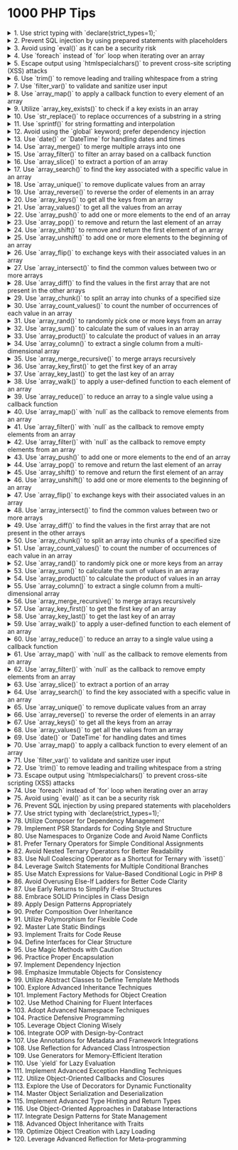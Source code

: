 # 1000 PHP Tips

<details><summary>1. Use strict typing with `declare(strict_types=1);`</summary> Enforcing strict typing in PHP helps catch type-related errors during development, resulting in more reliable and predictable code. By declaring `strict_types=1`, PHP will perform strict type checking for function arguments and return types in the file where the declaration is placed.
</details>

<details><summary>2. Prevent SQL injection by using prepared statements with placeholders</summary> When interacting with databases, it is crucial to protect against SQL injection attacks. Prepared statements with placeholders provide a secure way to handle user-supplied data by separating the SQL code from the user input. Prepared statements ensure that input values are treated as data and not executable code, minimizing the risk of SQL injection vulnerabilities.
</details>

<details><summary>3. Avoid using `eval()` as it can be a security risk</summary> The `eval()` function in PHP allows the execution of arbitrary PHP code stored in a string. However, using `eval()` can introduce significant security risks if not used carefully. It can potentially execute malicious code and compromise the application's integrity. It is generally recommended to find alternative solutions instead of relying on `eval()`.
</details>

<details><summary>4. Use `foreach` instead of `for` loop when iterating over an array</summary> The `foreach` loop provides a convenient way to iterate over arrays in PHP. Unlike the `for` loop, which requires manual indexing and length checks, `foreach` automatically iterates over each element of an array without the need for explicit index management. This simplifies the code and reduces the chance of off-by-one errors.
</details>

<details><summary>5. Escape output using `htmlspecialchars()` to prevent cross-site scripting (XSS) attacks</summary> Cross-site scripting (XSS) attacks occur when untrusted data is displayed on a web page without proper sanitization. By using the `htmlspecialchars()` function, special characters in the output are converted to their HTML entities, preventing the browser from interpreting them as code. This helps protect against XSS vulnerabilities and ensures that user-supplied data is displayed safely.
</details>

<details><summary>6. Use `trim()` to remove leading and trailing whitespace from a string</summary> The `trim()` function in PHP is useful for removing leading and trailing whitespace characters from a string. This is particularly helpful when dealing with user input, as it ensures that any accidental spaces or tabs are excluded, allowing for consistent and reliable data processing.
</details>

<details><summary>7. Use `filter_var()` to validate and sanitize user input</summary> Validating and sanitizing user input is essential for maintaining data integrity and preventing security vulnerabilities. PHP's `filter_var()` function provides a simple and effective way to validate various types of input, such as email addresses, URLs, and integers. It also offers options for sanitizing input, removing potentially harmful or unwanted characters.
</details>

<details><summary>8. Use `array_map()` to apply a callback function to every element of an array</summary> `array_map()` is a versatile function that allows you to apply a callback function to each element of an array. This can be useful for performing transformations or calculations on array values without the need for explicit loop constructs. The result is a new array containing the modified elements, leaving the original array unchanged.
</details>

<details><summary>9. Utilize `array_key_exists()` to check if a key exists in an array</summary> When working with arrays, it is often necessary to check if a specific key exists. The `array_key_exists()` function provides a straightforward way to perform this check. It returns `true` if the key exists in the array and `false` otherwise. This can be useful for conditional logic or preventing errors when accessing array elements.
</details>

<details><summary>10. Use `str_replace()` to replace occurrences of a substring in a string</summary> The `str_replace()` function allows you to replace all occurrences of a substring with another substring within a string. This can be handy for tasks such as replacing placeholders or modifying specific parts of a text. By providing the target substring, the replacement substring, and the input string, you can obtain the modified result.
</details>

<details><summary>11. Use `sprintf()` for string formatting and interpolation</summary> `sprintf()` is a powerful function for formatting strings in PHP. It allows you to specify placeholders in a format string and replace them with corresponding values. This can be useful for constructing dynamic strings with variables, numbers, or other data types, providing control over the formatting and arrangement of the output.
</details>

<details><summary>12. Avoid using the `global` keyword; prefer dependency injection</summary> The `global` keyword allows access to global variables within the local scope of a function or method. However, using global variables can make code harder to understand, test, and maintain. Prefer dependency injection, where dependencies are explicitly passed into functions or classes, making the code more modular, reusable, and easier to manage.
</details>

<details><summary>13. Use `date()` or `DateTime` for handling dates and times</summary> PHP provides `date()` and `DateTime` for working with dates and times. `date()` allows you to format the current date or a specified timestamp, while `DateTime` provides an object-oriented approach for manipulating and formatting dates. These functions offer a wide range of options for customizing the display and calculation of dates and times.
</details>

<details><summary>14. Use `array_merge()` to merge multiple arrays into one</summary> When you have multiple arrays and need to combine them into a single array, `array_merge()` comes in handy. It takes two or more arrays as arguments and returns a new array that contains all the elements from the input arrays.
</details>

<details><summary>15. Use `array_filter()` to filter an array based on a callback function</summary> `array_filter()` allows you to selectively filter elements from an array based on a provided callback function. The callback function determines the criteria for including or excluding elements from the resulting array. This can be useful for tasks such as removing empty values, filtering by a specific condition, or extracting elements that satisfy certain requirements.
</details>

<details><summary>16. Use `array_slice()` to extract a portion of an array</summary> `array_slice()` enables you to extract a portion of an array based on the specified start index and length. It returns the selected elements as a new array, allowing you to manipulate or analyze a subset of the original data.
</details>

<details><summary>17. Use `array_search()` to find the key associated with a specific value in an array</summary> `array_search()` allows you to search for a specific value within an array and returns the corresponding key if found. This function is useful when you need to locate an element's key without knowing its position in the array.
</details>

<details><summary>18. Use `array_unique()` to remove duplicate values from an array</summary> When you have an array with duplicate values and need to eliminate them, `array_unique()` is the function to use. It returns an array that contains only the unique values from the input array, effectively removing any duplicates.
</details>

<details><summary>19. Use `array_reverse()` to reverse the order of elements in an array</summary> `array_reverse()` allows you to reverse the order of elements in an array. It returns a new array with elements in the opposite order from the original. This function can be helpful for tasks like displaying data in reverse order or iterating through an array backward.
</details>

<details><summary>20. Use `array_keys()` to get all the keys from an array</summary> `array_keys()` provides a simple way to obtain an array of all the keys present in another array. This can be useful for various purposes, such as accessing specific elements based on their keys or checking for the existence of certain keys.
</details>

<details><summary>21. Use `array_values()` to get all the values from an array</summary> `array_values()` allows you to extract all the values from an array and returns a new array containing only the values. This can be helpful when you need to manipulate or analyze the values separately from their corresponding keys.
</details>

<details><summary>22. Use `array_push()` to add one or more elements to the end of an array</summary> `array_push()` is used to add one or more elements to the end of an array. It modifies the original array by appending the given values. This can be useful when you want to expand an array dynamically.
</details>

<details><summary>23. Use `array_pop()` to remove and return the last element of an array</summary> `array_pop()` removes and returns the last element of an array. It reduces the array length by one and updates the array in place. This function is handy when you need to retrieve and remove the last element from an array.
</details>

<details><summary>24. Use `array_shift()` to remove and return the first element of an array</summary> `array_shift()` removes and returns the first element of an array, reducing the array length by one and updating the array in place. This can be useful when you want to extract and remove the first element from an array.
</details>

<details><summary>25. Use `array_unshift()` to add one or more elements to the beginning of an array</summary> `array_unshift()` allows you to insert one or more elements at the beginning of an array. It modifies the original array by shifting existing elements to higher indexes and adding the new elements. This can be helpful when you need to prepend elements to an array.
</details>

<details><summary>26. Use `array_flip()` to exchange keys with their associated values in an array</summary> `array_flip()` provides a way to exchange the keys with their associated values in an array. The resulting array has the original values as keys and the original keys as values. This function can be useful when you need to perform lookups based on values rather than keys.
</details>

<details><summary>27. Use `array_intersect()` to find the common values between two or more arrays</summary> `array_intersect()` allows you to find the values that are present in multiple arrays. It returns an array containing the common values, effectively performing an intersection operation. This function can be handy when you need to extract elements that exist in all the input arrays.
</details>

<details><summary>28. Use `array_diff()` to find the values in the first array that are not present in the other arrays</summary> `array_diff()` enables you to find the values that are unique to the first array and not present in the subsequent arrays. It returns a new array containing the values that differ from the other arrays. This function can be useful for tasks like comparing arrays and identifying differences.
</details>

<details><summary>29. Use `array_chunk()` to split an array into chunks of a specified size</summary> `array_chunk()` allows you to split an array into smaller chunks of a specified size. It returns a multidimensional array where each subarray contains a specified number of elements from the original array. This function can be helpful for tasks such as pagination or processing data in manageable groups.
</details>

<details><summary>30. Use `array_count_values()` to count the number of occurrences of each value in an array</summary> `array_count_values()` provides a convenient way to count the number of occurrences of each distinct value in an array. It returns an associative array where the keys are the unique values from the input array, and the values are the corresponding counts. This function can be useful for tasks like finding the frequency of elements or identifying the most common values.
</details>

<details><summary>31. Use `array_rand()` to randomly pick one or more keys from an array</summary> `array_rand()` allows you to select one or more random keys from an array. It returns the selected key(s) from the array, which can be useful for tasks like randomizing the order of elements or selecting random items.
</details>

<details><summary>32. Use `array_sum()` to calculate the sum of values in an array</summary> `array_sum()` provides a straightforward way to calculate the sum of all the values in an array. It returns the total sum, which can be useful for tasks such as calculating totals or aggregating numerical data.
</details>

<details><summary>33. Use `array_product()` to calculate the product of values in an array</summary> `array_product()` allows you to calculate the product of all the values in an array. It returns the result of multiplying all the values together, which can be useful for tasks like calculating factorial or performing mathematical operations on arrays.
</details>

<details><summary>34. Use `array_column()` to extract a single column from a multi-dimensional array</summary> `array_column()` enables you to extract a single column of values from a multi-dimensional array. It returns a new array containing only the values from the specified column, which can be useful for tasks like data manipulation or obtaining specific information from nested arrays.
</details>

<details><summary>35. Use `array_merge_recursive()` to merge arrays recursively</summary> When you need to merge arrays that contain nested arrays, `array_merge_recursive()` comes in handy. It merges the arrays recursively, combining elements with the same keys into arrays. This function is useful when working with complex data structures that require a deep merging approach.
</details>

<details><summary>36. Use `array_key_first()` to get the first key of an array</summary> `array_key_first()` allows you to obtain the first key of an array. It returns the key associated with the first element in the array, which can be useful for tasks like retrieving the initial key-value pair or accessing array elements based on their position.
</details>

<details><summary>37. Use `array_key_last()` to get the last key of an array</summary> `array_key_last()` provides a way to retrieve the last key of an array. It returns the key associated with the last element in the array, which can be useful for tasks like accessing the final key-value pair or referencing array elements based on their position.
</details>

<details><summary>38. Use `array_walk()` to apply a user-defined function to each element of an array</summary> `array_walk()` allows you to iterate over each element of an array and apply a user-defined function to modify or process the values. It provides a way to customize the behavior of array manipulation and perform operations on each element without the need for explicit loops.
</details>

<details><summary>39. Use `array_reduce()` to reduce an array to a single value using a callback function</summary> `array_reduce()` enables you to reduce an array to a single value by applying a callback function iteratively. It iterates over the array and accumulates a value based on the callback function's logic. This function can be useful for tasks like calculating totals, finding the maximum or minimum value, or performing custom aggregations.
</details>

<details><summary>40. Use `array_map()` with `null` as the callback to remove elements from an array</summary> By providing `null` as the callback function to `array_map()`, you can effectively remove elements from an array and keep only the keys intact. This can be useful when you want to filter out specific elements based on certain conditions or criteria.
</details>

<details><summary>41. Use `array_filter()` with `null` as the callback to remove empty elements from an array</summary> When you need to remove empty elements from an array, you can use `array_filter()` with `null` as the callback function. This will filter out any elements that evaluate to `false` in
</details>

<details><summary>42. Use `array_filter()` with `null` as the callback to remove empty elements from an array</summary> When you need to remove empty elements from an array, you can use `array_filter()` with `null` as the callback function. This will filter out any elements that evaluate to `false` in a truthiness test, effectively removing empty, null, false, or 0 values from the array.
</details>

<details><summary>43. Use `array_push()` to add one or more elements to the end of an array</summary> `array_push()` is a convenient function for adding one or more elements to the end of an array. It modifies the original array by appending the given values as new elements. This can be useful when you need to dynamically expand an array with additional data.
</details>

<details><summary>44. Use `array_pop()` to remove and return the last element of an array</summary> `array_pop()` is used to remove and return the last element of an array. It reduces the array length by one and updates the array in place. This function is handy when you need to retrieve and remove the last element from an array.
</details>

<details><summary>45. Use `array_shift()` to remove and return the first element of an array</summary> `array_shift()` removes and returns the first element of an array, reducing the array length by one and updating the array in place. This can be useful when you want to extract and remove the first element from an array.
</details>

<details><summary>46. Use `array_unshift()` to add one or more elements to the beginning of an array</summary> `array_unshift()` allows you to insert one or more elements at the beginning of an array. It modifies the original array by shifting existing elements to higher indexes and adding the new elements. This can be helpful when you need to prepend elements to an array.
</details>

<details><summary>47. Use `array_flip()` to exchange keys with their associated values in an array</summary> `array_flip()` provides a way to exchange the keys with their associated values in an array. The resulting array has the original values as keys and the original keys as values. This function can be useful when you need to perform lookups based on values rather than keys.
</details>

<details><summary>48. Use `array_intersect()` to find the common values between two or more arrays</summary> `array_intersect()` allows you to find the values that are present in multiple arrays. It returns an array containing the common values, effectively performing an intersection operation. This function can be handy when you need to extract elements that exist in all the input arrays.
</details>

<details><summary>49. Use `array_diff()` to find the values in the first array that are not present in the other arrays</summary> `array_diff()` enables you to find the values that are unique to the first array and not present in the subsequent arrays. It returns a new array containing the values that differ from the other arrays. This function can be useful for tasks like comparing arrays and identifying differences.
</details>

<details><summary>50. Use `array_chunk()` to split an array into chunks of a specified size</summary> `array_chunk()` allows you to split an array into smaller chunks of a specified size. It returns a multidimensional array where each subarray contains a specified number of elements from the original array. This function can be helpful for tasks such as pagination or processing data in manageable groups.
</details>

<details><summary>51. Use `array_count_values()` to count the number of occurrences of each value in an array</summary> `array_count_values()` provides a convenient way to count the number of occurrences of each distinct value in an array. It returns an associative array where the keys are the unique values from the input array, and the values are the corresponding counts. This function can be useful for tasks like finding the frequency of elements or identifying the most common values.
</details>

<details><summary>52. Use `array_rand()` to randomly pick one or more keys from an array</summary> `array_rand()` allows you to select one or more random keys from an array. It returns the selected key(s) from the array, which can be useful for tasks like randomizing the order of elements or selecting random items.
</details>

<details><summary>53. Use `array_sum()` to calculate the sum of values in an array</summary> `array_sum()` provides a straightforward way to calculate the sum of all the values in an array. It returns the total sum, which can be useful for tasks such as calculating totals or aggregating numerical data.
</details>

<details><summary>54. Use `array_product()` to calculate the product of values in an array</summary> `array_product()` allows you to calculate the product of all the values in an array. It returns the result of multiplying all the values together, which can be useful for tasks like calculating factorial or performing mathematical operations on arrays.
</details>

<details><summary>55. Use `array_column()` to extract a single column from a multi-dimensional array</summary> `array_column()` enables you to extract a single column of values from a multi-dimensional array. It returns a new array containing only the values from the specified column, which can be useful for tasks like data manipulation or obtaining specific information from nested arrays.
</details>

<details><summary>56. Use `array_merge_recursive()` to merge arrays recursively</summary> When you need to merge arrays that contain nested arrays, `array_merge_recursive()` comes in handy. It merges the arrays recursively, combining elements with the same keys into arrays. This function is useful when working with complex data structures that require a deep merging approach.
</details>

<details><summary>57. Use `array_key_first()` to get the first key of an array</summary> `array_key_first()` allows you to obtain the first key of an array. It returns the key associated with the first element in the array, which can be useful for tasks like retrieving the initial key-value pair or accessing array elements based on their position.
</details>

<details><summary>58. Use `array_key_last()` to get the last key of an array</summary> `array_key_last()` provides a way to retrieve the last key of an array. It returns the key associated with the last element in the array, which can be useful for tasks like accessing the final key-value pair or referencing array elements based on their position.
</details>

<details><summary>59. Use `array_walk()` to apply a user-defined function to each element of an array</summary> `array_walk()` allows you to iterate over each element of an array and apply a user-defined function to modify or process the values. It provides a way to customize the behavior of array manipulation and perform operations on each element without the need for explicit loops.
</details>

<details><summary>60. Use `array_reduce()` to reduce an array to a single value using a callback function</summary> `array_reduce()` enables you to reduce an array to a single value by applying a callback function iteratively. It iterates over the array and accumulates a value based on the callback function's logic. This function can be useful for tasks like calculating totals, finding the maximum or minimum value, or performing custom aggregations.
</details>

<details><summary>61. Use `array_map()` with `null` as the callback to remove elements from an array</summary> By providing `null` as the callback function to `array_map()`, you can effectively remove elements from an array and keep only the keys intact. This can be useful when you want to filter out specific elements based on certain conditions or criteria.
</details>

<details><summary>62. Use `array_filter()` with `null` as the callback to remove empty elements from an array</summary> When you need to remove empty elements from an array, you can use `array_filter()` with `null` as the callback function. This will filter out any elements that evaluate to `false` in a truthiness test, effectively removing empty, null, false, or 0 values from the array.
</details>

<details><summary>63. Use `array_slice()` to extract a portion of an array</summary> `array_slice()` enables you to extract a portion of an array based on the specified start index and length. It returns the selected elements as a new array, allowing you to manipulate or analyze a subset of the original data.
</details>

<details><summary>64. Use `array_search()` to find the key associated with a specific value in an array</summary> `array_search()` allows you to search for a specific value within an array and returns the corresponding key if found. This function is useful when you need to locate an element's key without knowing its position in the array.
</details>

<details><summary>65. Use `array_unique()` to remove duplicate values from an array</summary> When you have an array with duplicate values and need to eliminate them, `array_unique()` is the function to use. It returns an array that contains only the unique values from the input array, effectively removing any duplicates.
</details>

<details><summary>66. Use `array_reverse()` to reverse the order of elements in an array</summary> `array_reverse()` allows you to reverse the order of elements in an array. It returns a new array with elements in the opposite order from the original. This function can be helpful for tasks like displaying data in reverse order or iterating through an array backward.
</details>

<details><summary>67. Use `array_keys()` to get all the keys from an array</summary> `array_keys()` provides a simple way to obtain an array of all the keys present in another array. This can be useful for various purposes, such as accessing specific elements based on their keys or checking for the existence of certain keys.
</details>

<details><summary>68. Use `array_values()` to get all the values from an array</summary> `array_values()` allows you to extract all the values from an array and returns a new array containing only the values. This can be helpful when you need to manipulate or analyze the values separately from their corresponding keys.
</details>

<details><summary>69. Use `date()` or `DateTime` for handling dates and times</summary> PHP provides `date()` and `DateTime` for working with dates and times. `date()` allows you to format the current date or a specified timestamp, while `DateTime` provides an object-oriented approach for manipulating and formatting dates. These functions offer a wide range of options for customizing the display and calculation of dates and times.
</details>

<details><summary>70. Use `array_map()` to apply a callback function to every element of an array</summary> `array_map()` is a versatile function that allows you to apply a callback function to each element of an array. This can be useful for performing transformations or calculations on array values without the need for explicit loop constructs. The result is a new array containing the modified elements, leaving the original array unchanged.
</details>

<details><summary>71. Use `filter_var()` to validate and sanitize user input</summary> Validating and sanitizing user input is essential for maintaining data integrity and preventing security vulnerabilities. PHP's `filter_var()` function provides a simple and effective way to validate various types of input, such as email addresses, URLs, and integers. It also offers options for sanitizing input, removing potentially harmful or unwanted characters.
</details>

<details><summary>72. Use `trim()` to remove leading and trailing whitespace from a string</summary> The `trim()` function in PHP is useful for removing leading and trailing whitespace characters from a string. This is particularly helpful when dealing with user input, as it ensures that any accidental spaces or tabs are excluded, allowing for consistent and reliable data processing.
</details>

<details><summary>73. Escape output using `htmlspecialchars()` to prevent cross-site scripting (XSS) attacks</summary> Cross-site scripting (XSS) attacks occur when untrusted data is displayed on a web page without proper sanitization. By using the `htmlspecialchars()` function, special characters in the output are converted to their HTML entities, preventing the browser from interpreting them as code. This helps protect against XSS vulnerabilities and ensures that user-supplied data is displayed safely.
</details>

<details><summary>74. Use `foreach` instead of `for` loop when iterating over an array</summary> The `foreach` loop provides a convenient way to iterate over arrays in PHP. Unlike the `for` loop, which requires manual indexing and length checks, `foreach` automatically iterates over each element of an array without the need for explicit index management. This simplifies the code and reduces the chance of off-by-one errors.
</details>

<details><summary>75. Avoid using `eval()` as it can be a security risk</summary> The `eval()` function in PHP allows the execution of arbitrary PHP code stored in a string. However, using `eval()` can introduce significant security risks if not used carefully. It can potentially execute malicious code and compromise the application's integrity. It is generally recommended to find alternative solutions instead of relying on `eval()`.
</details>

<details><summary>76. Prevent SQL injection by using prepared statements with placeholders</summary> When interacting with databases, it is crucial to protect against SQL injection attacks. Prepared statements with placeholders provide a secure way to handle user-supplied data by separating the SQL code from the user input. Prepared statements ensure that input values are treated as data and not executable code, minimizing the risk of SQL injection vulnerabilities.
</details>

<details><summary>77. Use strict typing with `declare(strict_types=1);`</summary> Enforcing strict typing in PHP helps catch type-related errors during development, resulting in more reliable and predictable code. By declaring `strict_types=1`, PHP will perform strict type checking for function arguments and return types in the file where the declaration is placed.
</details>

<details><summary>78. Utilize Composer for Dependency Management</summary> Composer is a tool for dependency management in PHP. It allows developers to declare the libraries their project depends on and it manages (installs/updates) them for you. Composer is essential for modern PHP development, simplifying the process of importing and managing third-party libraries, ensuring version control, and maintaining a consistent environment across different development setups.
</details>

<details><summary>79. Implement PSR Standards for Coding Style and Structure</summary> The PHP-FIG (PHP Framework Interop Group) has established PSR (PHP Standard Recommendations) standards to promote consistency across PHP applications. Adhering to these standards, such as PSR-12 for coding style and PSR-4 for autoloading, can greatly enhance code readability, maintainability, and interoperability. Following PSR standards is a best practice that leads to more structured and reliable code in PHP projects.
</details>

<details><summary>80. Use Namespaces to Organize Code and Avoid Name Conflicts</summary> Namespaces in PHP provide a way to group related classes, interfaces, functions, and constants. This organization helps in avoiding name conflicts and makes the code more readable and manageable. Namespaces are especially crucial in larger applications or when integrating third-party libraries, ensuring a clear and conflict-free code structure.
</details>

<details><summary>81. Prefer Ternary Operators for Simple Conditional Assignments</summary> Use ternary operators for straightforward conditional assignments to make your code more concise and readable. The ternary operator is a one-liner replacement for a simple if-else statement and is best used when you want to assign a value to a variable based on a condition.
</details>

<details><summary>82. Avoid Nested Ternary Operators for Better Readability</summary> While ternary operators are useful, nesting them can make your code hard to read and understand. Prefer using separate statements or if-else constructs when dealing with complex conditions to maintain code clarity.
</details>

<details><summary>83. Use Null Coalescing Operator as a Shortcut for Ternary with `isset()`</summary> The null coalescing operator (`??`) is a more concise alternative to the ternary operator when checking if a variable is set. It returns the first operand if it exists and is not null; otherwise, it returns the second operand.
</details>

<details><summary>84. Leverage Switch Statements for Multiple Conditional Branches</summary> Use switch statements when you have multiple possible conditions for a variable. It's more readable and efficient than using multiple if-else statements, especially when comparing the same variable against various values.
</details>

<details><summary>85. Use Match Expressions for Value-Based Conditional Logic in PHP 8</summary> From PHP 8, consider using match expressions as a more concise and readable alternative to switch statements. Match expressions combine the benefits of switch statements and ternary operators, offering a more modern approach to handling multiple conditionals.
</details>

<details><summary>86. Avoid Overusing Else-If Ladders for Better Code Clarity</summary> While else-if ladders are useful for multiple conditions, they can make code less readable when overused. Consider refactoring complex else-if structures into switch statements or using polymorphism for better clarity and maintainability.
</details>

<details><summary>87. Use Early Returns to Simplify if-else Structures</summary> Utilize early returns in your functions to avoid deep nesting of if-else statements. Early returns can simplify the logic and improve the readability of your code by reducing indentation and making the main code path clearer.
</details>

<details><summary>88. Embrace SOLID Principles in Class Design</summary> Implement SOLID principles (Single Responsibility, Open-Closed, Liskov Substitution, Interface Segregation, Dependency Inversion) in your PHP classes. These principles are key to creating a maintainable, flexible, and scalable codebase in object-oriented programming.
</details>

<details><summary>89. Apply Design Patterns Appropriately</summary> Use design patterns like Singleton, Factory, Strategy, and Observer to solve common OOP problems. Ensure you understand the specific problem and context to avoid overcomplication.
</details>

<details><summary>90. Prefer Composition Over Inheritance</summary> Choose composition over inheritance for code reuse. Composition involves composing classes from other classes, leading to more flexible and maintainable code structures than a deep inheritance hierarchy.
</details>

<details><summary>91. Utilize Polymorphism for Flexible Code</summary> Employ polymorphism, a core OOP concept where different classes are treated as instances of the same class. This approach enhances code generality, extendibility, and modification.
</details>

<details><summary>92. Master Late Static Bindings</summary> Leverage late static bindings, a feature from PHP 5.3, to reference the called class in static inheritance contexts. It's crucial in inheritance hierarchies for accessing the class that was initially called.
</details>

<details><summary>93. Implement Traits for Code Reuse</summary> Utilize traits to reuse code across multiple classes in PHP, a single inheritance language. Traits help in extending class functionality without the complexities of multiple inheritances.
</details>

<details><summary>94. Define Interfaces for Clear Structure</summary> Use interfaces to define what methods a class must implement, setting clear structural contracts without specifying method implementations. Interfaces ensure plug-and-play capabilities, enabling easy component swaps.
</details>

<details><summary>95. Use Magic Methods with Caution</summary> PHP's magic methods (like `__construct`, `__destruct`, `__get`, `__set`, etc.) offer special behaviors that are automatically triggered. Use them judiciously to avoid unpredictable behavior and maintenance challenges.
</details>

<details><summary>96. Practice Proper Encapsulation</summary> Encapsulate class properties and methods (using private and protected visibility) to hide internal states and expose minimal necessary interfaces. This enhances modularity and code maintainability.
</details>

<details><summary>97. Implement Dependency Injection</summary> Use Dependency Injection to pass dependencies to objects rather than creating them internally. This technique fosters modularity, ease of testing, and maintainability, particularly in large applications.
</details>

<details><summary>98. Emphasize Immutable Objects for Consistency</summary> Use immutable objects in PHP to maintain data consistency. Immutable objects, once created, cannot be altered, which helps in reducing side effects and bugs in complex applications, particularly in multi-threaded environments.
</details>

<details><summary>99. Utilize Abstract Classes to Define Template Methods</summary> Employ abstract classes to create template methods that define a blueprint for subclasses. Abstract classes can declare methods that must be implemented by subclasses, ensuring a consistent structure while providing flexibility in specific implementations.
</details>

<details><summary>100. Explore Advanced Inheritance Techniques</summary> Delve into advanced inheritance techniques, like method overriding and abstract methods, to create a flexible and reusable codebase. However, be mindful of the inheritance depth to maintain simplicity and understandability.
</details>

<details><summary>101. Implement Factory Methods for Object Creation</summary> Utilize factory methods for creating objects. This pattern centralizes object creation, allowing changes in object instantiation to be made in a single place, improving maintainability and flexibility.
</details>

<details><summary>102. Use Method Chaining for Fluent Interfaces</summary> Implement method chaining by returning `$this` from setters in your classes. This technique, known as fluent interfaces, allows for more readable and concise code when configuring objects.
</details>

<details><summary>103. Adopt Advanced Namespace Techniques</summary> Make effective use of PHP namespaces to organize your classes, interfaces, and functions. Namespaces help avoid name collisions and can structure your code in a more coherent and scalable way, especially in large applications.
</details>

<details><summary>104. Practice Defensive Programming</summary> Adopt defensive programming practices in your OOP design. This includes validating input, anticipating misuse, and designing your objects to handle unexpected states or errors gracefully.
</details>

<details><summary>105. Leverage Object Cloning Wisely</summary> Understand and use object cloning with care. PHP allows objects to be cloned, but it's important to manage this correctly, especially when dealing with deep copies of objects that contain references to other objects.
</details>

<details><summary>106. Integrate OOP with Design-by-Contract</summary> Consider using the design-by-contract methodology, where classes specify preconditions, postconditions, and invariants. This approach can lead to more robust and reliable object-oriented systems.
</details>

<details><summary>107. Use Annotations for Metadata and Framework Integrations</summary> Explore the use of annotations in PHP classes for metadata definition. Annotations can be useful for framework integrations, reducing the need for additional configuration files or boilerplate code.
</details>

<details><summary>108. Use Reflection for Advanced Class Introspection</summary> Leverage reflection to inspect and manipulate classes, interfaces, methods, and properties at runtime. Reflection can be useful for advanced use cases, such as dependency injection, unit testing, and debugging.
</details>

<details><summary>109. Use Generators for Memory-Efficient Iteration</summary> Use generators to create iterators that can be used in `foreach` loops. Generators are memory-efficient, as they only generate values when needed, unlike arrays, which are stored in memory.
</details>

<details><summary>110. Use `yield` for Lazy Evaluation</summary> Use `yield` to create generators that can be used in `foreach` loops. `yield` is a memory-efficient alternative to arrays, as it only generates values when needed, unlike arrays, which are stored in memory.
</details>

<details><summary>111. Implement Advanced Exception Handling Techniques</summary> Beyond basic try-catch blocks, explore advanced exception handling in PHP. This includes creating custom exception classes, handling exceptions at different layers of your application, and using finally blocks for cleanup operations.
</details>

<details><summary>112. Utilize Object-Oriented Callbacks and Closures</summary> Leverage the power of callbacks and closures in an object-oriented context. Understand how to pass methods as callbacks and use closures to maintain state in a functional programming style while utilizing OOP concepts.
</details>

<details><summary>113. Explore the Use of Decorators for Dynamic Functionality</summary> Understand the decorator pattern in PHP for dynamically adding functionality to objects. This pattern allows for the extension of an object's behavior without modifying its structure.
</details>

<details><summary>114. Master Object Serialization and Deserialization</summary> Grasp the nuances of serializing and deserializing objects in PHP, including the use of the Serializable interface and magic methods like `__sleep` and `__wakeup`. This is crucial for storing objects or sending them over a network.
</details>

<details><summary>115. Implement Advanced Type Hinting and Return Types</summary> Make use of advanced type hinting and return type declarations in PHP 7 and newer. This includes nullable types, void return types, and strict type checking, which can significantly improve code robustness and readability.
</details>

<details><summary>116. Use Object-Oriented Approaches in Database Interactions</summary> Employ OOP methodologies in database interactions, such as using Data Mapper or Active Record patterns. This approach encapsulates database interactions, making the code more reusable and maintainable.
</details>

<details><summary>117. Integrate Design Patterns for State Management</summary> Utilize design patterns such as State, Strategy, or Observer for effective state management in PHP applications. These patterns provide structured approaches for managing complex state changes and interactions within your objects.
</details>

<details><summary>118. Advanced Object Inheritance with Traits</summary> Dive deeper into the use of traits for solving complex inheritance scenarios. Explore trait precedence, conflict resolution, and combining multiple traits to create flexible and reusable code components.
</details>

<details><summary>119. Optimize Object Creation with Lazy Loading</summary> Implement lazy loading in PHP to optimize performance, particularly in resource-intensive object creation. Lazy loading defers the creation of an object until it's actually needed, which can lead to more efficient memory and resource usage.
</details>

<details><summary>120. Leverage Advanced Reflection for Meta-programming</summary> Use PHP's advanced reflection capabilities for meta-programming. This includes analyzing and modifying the behavior of classes, methods, and objects at runtime, offering powerful tools for framework development and complex application architectures.
</details>

